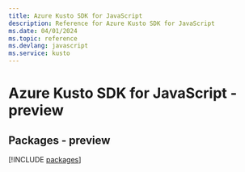 ```yaml
---
title: Azure Kusto SDK for JavaScript
description: Reference for Azure Kusto SDK for JavaScript
ms.date: 04/01/2024
ms.topic: reference
ms.devlang: javascript
ms.service: kusto
---
```

# Azure Kusto SDK for JavaScript - preview
## Packages - preview
[!INCLUDE [packages](kusto-index.md)]